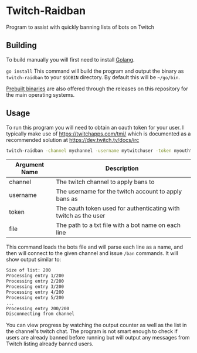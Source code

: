 # Twitch-Raidban
Program to assist with quickly banning lists of bots on Twitch

## Building

To build manually you will first need to install [Golang](https://golang.org/).

`go install`
This command will build the program and output the binary as `twitch-raidban` to your `$GOBIN` directory. By default this will be `~/go/bin`.

[Prebuilt binaries](https://github.com/SonarBeserk/twitch-raidban/releases) are also offered through the releases on this repository for the main operating systems.

## Usage

To run this program you will need to obtain an oauth token for your user. I typically make use of https://twitchapps.com/tmi/ which is documented as a recommended solution at https://dev.twitch.tv/docs/irc

```bash
twitch-raidban -channel mychannel -username mytwitchuser -token myouthtoken -file mybotslist.txt
```

| Argument Name  | Description |
| ------------- | ------------- |
| channel  | The twitch channel to apply bans to                             |
| username | The username for the twitch account to apply bans as            |
| token    | The oauth token used for authenticating with twitch as the user |
| file     | The path to a txt file with a bot name on each line             |

This command loads the bots file and will parse each line as a name, and then will connect to the given channel and issue `/ban` commands. It will show output similar to:

```bash
Size of list: 200
Processing entry 1/200
Processing entry 2/200
Processing entry 3/200
Processing entry 4/200
Processing entry 5/200
...
Processing entry 200/200
Disconnecting from channel
```

You can view progress by watching the output counter as well as the list in the channel's twitch chat. The program is not smart enough to check if users are already banned before running but will output any messages from Twitch listing already banned users.